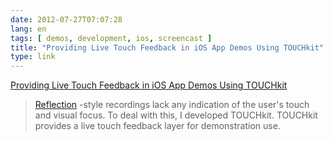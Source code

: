 ```yaml
---
date: 2012-07-27T07:07:28
lang: en
tags: [ demos, development, ios, screencast ]
title: "Providing Live Touch Feedback in iOS App Demos Using TOUCHkit"
type: link
---
```


[Providing Live Touch Feedback in iOS App Demos Using
TOUCHkit](http://www.informit.com/articles/article.aspx?p=1881388)

> [Reflection](http://reflectionapp.com/) -style recordings lack any
> indication of the user's touch and visual focus.  To deal with this, I
> developed TOUCHkit. TOUCHkit provides a live touch feedback layer for
> demonstration use.

